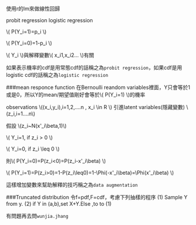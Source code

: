 使用r的lm來做線性回歸

probit regression
logistic regression

\\(
P(Y_i=1)=p_i
\\)


\\(
P(Y_i=0)=1-p_i
\\)


\\(
Y_i
\\)與解釋變數\\(
x_i1,x_i2...
\\)有關

如果表示機率的cdf是用常態cdf的話稱之為`probit regression`，如果cdf是用logistic cdf的話稱之為`logistic regression`


###mean responce function
在Bernoulli reandom variables裡面，Y只會等於1或是0，所以Y的mean/期望值剛好會等於\\(
P(Y_i=1)
\\)的機率

observations \\((x_i,y_i),i=1,2,....n \, x_i \in R \\)
引進latent variables(隱藏變數) \\(z_i,i=1....n\\)

假設 \\(z_i~N(x'_i\beta,1)\\)

\\(
Y_i=1, if z_i > 0
\\)

\\(
Y_i=0, if z_i \leq 0
\\)

則\\(
P(Y_i=0)=P(z_i<0)=P(z_i-x'_i\beta)
\\)


\\(
P(Y_i=1)=P(z_i>0)=1-P(z_i\leq0)=1-\Phi(-x'_i\beta)=\Phi(x'_i\beta)
\\)


這樣增加變數來幫助解釋的技巧稱之為`data augmentation`

###Truncated distribution
令f=pdf,F=cdf，考慮下列抽樣的程序
(1) Sample Y from y.
(2) if Y in (a,b),set X+Y.Else ,to to (1)


有問題再去問`wunjia.jhang`